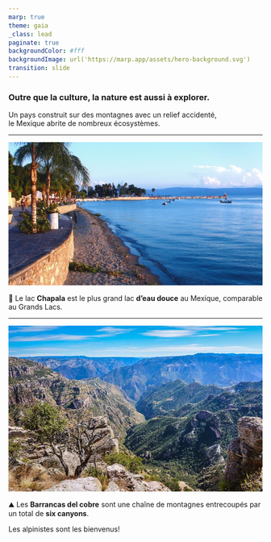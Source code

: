 ```yaml
---
marp: true
theme: gaia
_class: lead
paginate: true
backgroundColor: #fff
backgroundImage: url('https://marp.app/assets/hero-background.svg')
transition: slide
---
```


### Outre que la culture, la **nature** est aussi à explorer.

Un pays construit sur des montagnes avec un relief accidenté, <br>le Mexique abrite de nombreux écosystèmes.

---

![bg right:70%](./voyage/chapala.jpg)

🌊 Le lac **Chapala** est le plus grand lac **d’eau douce** au Mexique, comparable au Grands Lacs.

---

![bg left:70%](./voyage/copper_canyon.jpg)

⛰️ Les **Barrancas del cobre** sont une chaîne de montagnes entrecoupés par un total de **six canyons**.

Les alpinistes sont les bienvenus!
